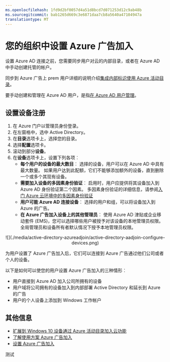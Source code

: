 ```yaml
---
ms.openlocfilehash: 1fd9d2bf0057d4a51d8bcd7d071253d12c9ab48b
ms.sourcegitcommit: bab1265d669c3e6871daa7cb8a5640a47104947a
translationtype: MT
---
```

<properties 
    pageTitle="为用户设置了 Azure 广告加入 |Microsoft Azure" 
    description="解释如何管理员可以设置 Azure 广告加入为其最终用户 （员工、 学生、 其他用户） 的主题。" 
    services="active-directory" 
    documentationCenter="" 
    authors="femila" 
    manager="stevenpo" 
    editor=""/>

<tags 
    ms.service="active-directory" 
    ms.workload="identity" 
    ms.tgt_pltfrm="na" 
    ms.devlang="na" 
    ms.topic="article" 
    ms.date="08/02/2015" 
    ms.author="femila"/>

# 您的组织中设置 Azure 广告加入

设置 Azure AD 连接之前，您需要同步用户对云的内部目录，或者在 Azure AD 中手动创建托管的帐户。 

同步到 Azure 广告上 prem 用户详细的说明介绍[集成内部标识使用 Azure 活动目录](active-directory-aadconnect.md)。


要手动创建和管理在 Azure AD 用户，是指[在 Azure AD 用户管理](https://msdn.microsoft.com/library/azure/hh967609.aspx)。

## 设置设备注册 
1. 在 Azure 门户以管理员身份登录。
2. 在左窗格中，选中 Active Directory。
3. 在**目录**选项卡上，选择您的目录。
4. 选择**配置**选项卡。
5. 滚动到部分**设备**。
6. 在**设备**选项卡上，设置下列各项︰  
   * **每个用户的设备的最大数目**︰ 选择的设备，用户可以在 Azure AD 中具有最大数量。  如果用户达到此配额，它们不能够添加额外的设备，直到删除一个或多个其现有设备。
   * **需要加入设备的多因素身份验证**︰ 启用时，用户应提供将其设备加入到 Azure AD 身份验证第二个因素。 多因素身份验证的详细信息，请参阅[入门 Azure 云环境中的多因素身份验证](multi-factor-authentication-get-started-cloud/)
   * **用户可能 Azure AD 连接设备**︰ 选择的用户和组，可以将设备加入到 Azure 的广告。
   * **在 Azure 广告加入设备上的其他管理员**︰ 使用 Azure AD 津贴或企业移动套件 (EMS)，您可以选择哪些用户被授予对该设备的本地管理员权限。 全局管理员和设备所有者默认情况下授予本地管理员权限。

<center>![](./media/active-directory-azureadjoin/active-directory-aadjoin-configure-devices.png) </center>
 
为用户设置了 Azure 广告加入后，它们可以连接到 Azure 广告通过他们公司或者个人的设备。 

以下是如何可以使您的用户设置 Azure 广告加入的三种情形︰

- 用户直接到 Azure AD 加入公司所拥有的设备
- 用户域将公司拥有的设备加入到内部部署 Active Directory 和延长到 Azure 的广告
- 用户的个人设备上添加到 Windows 工作帐户 

## 其他信息
* [扩展到 Windows 10 设备通过 Azure 活动目录加入云功能](active-directory-azureadjoin-user-upgrade.md)
* [了解使用方案 Azure 广告加入](active-directory-azureadjoin-deployment-aadjoindirect.md)
* [设置 Azure 广告加入](active-directory-azureadjoin-setup.md)




测试
